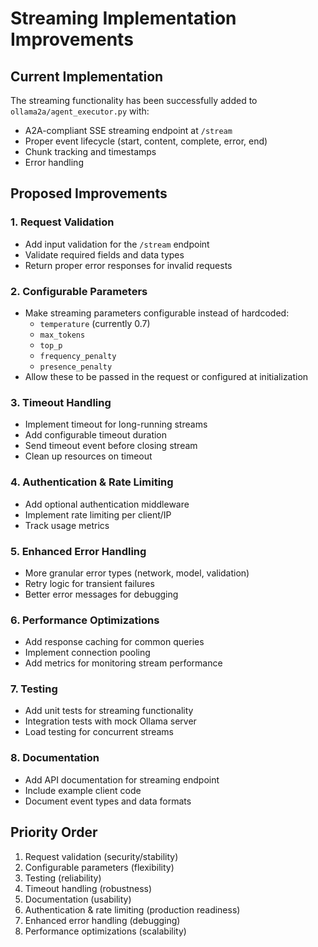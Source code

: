 # Streaming Implementation Improvements

## Current Implementation
The streaming functionality has been successfully added to `ollama2a/agent_executor.py` with:
- A2A-compliant SSE streaming endpoint at `/stream`
- Proper event lifecycle (start, content, complete, error, end)
- Chunk tracking and timestamps
- Error handling

## Proposed Improvements

### 1. Request Validation
- Add input validation for the `/stream` endpoint
- Validate required fields and data types
- Return proper error responses for invalid requests

### 2. Configurable Parameters
- Make streaming parameters configurable instead of hardcoded:
  - `temperature` (currently 0.7)
  - `max_tokens`
  - `top_p`
  - `frequency_penalty`
  - `presence_penalty`
- Allow these to be passed in the request or configured at initialization

### 3. Timeout Handling
- Implement timeout for long-running streams
- Add configurable timeout duration
- Send timeout event before closing stream
- Clean up resources on timeout

### 4. Authentication & Rate Limiting
- Add optional authentication middleware
- Implement rate limiting per client/IP
- Track usage metrics

### 5. Enhanced Error Handling
- More granular error types (network, model, validation)
- Retry logic for transient failures
- Better error messages for debugging

### 6. Performance Optimizations
- Add response caching for common queries
- Implement connection pooling
- Add metrics for monitoring stream performance

### 7. Testing
- Add unit tests for streaming functionality
- Integration tests with mock Ollama server
- Load testing for concurrent streams

### 8. Documentation
- Add API documentation for streaming endpoint
- Include example client code
- Document event types and data formats

## Priority Order
1. Request validation (security/stability)
2. Configurable parameters (flexibility)
3. Testing (reliability)
4. Timeout handling (robustness)
5. Documentation (usability)
6. Authentication & rate limiting (production readiness)
7. Enhanced error handling (debugging)
8. Performance optimizations (scalability)